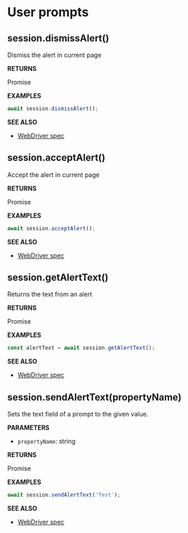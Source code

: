 # User prompts

## session.dismissAlert()

Dismiss the alert in current page

**RETURNS**

Promise<void>

**EXAMPLES**

```typescript
await session.dismissAlert();
```

**SEE ALSO**

- [WebDriver spec](https://www.w3.org/TR/webdriver/#dismiss-alert)

## session.acceptAlert()

Accept the alert in current page

**RETURNS**

Promise<void>

**EXAMPLES**

```typescript
await session.acceptAlert();
```

**SEE ALSO**

- [WebDriver spec](https://www.w3.org/TR/webdriver/#accept-alert)

## session.getAlertText()

Returns the text from an alert

**RETURNS**

Promise<string>

**EXAMPLES**

```typescript
const alertText = await session.getAlertText();
```

**SEE ALSO**

- [WebDriver spec](https://www.w3.org/TR/webdriver/#get-alert-text)

## session.sendAlertText(propertyName)

Sets the text field of a prompt to the given value.

**PARAMETERS**

- `propertyName`: string

**RETURNS**

Promise<void>

**EXAMPLES**

```typescript
await session.sendAlertText('Test');
```

**SEE ALSO**

- [WebDriver spec](https://www.w3.org/TR/webdriver/#send-alert-text)
